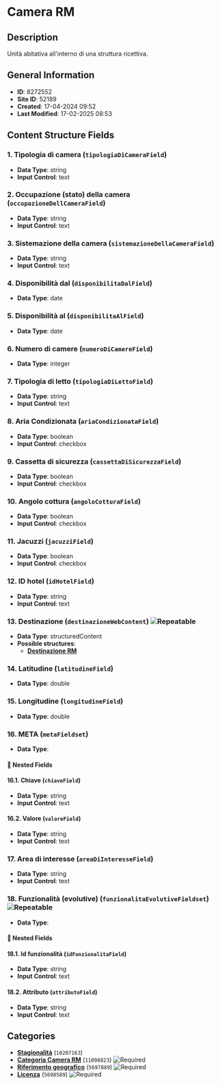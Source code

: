 # Camera RM

## Description
Unità abitativa all'interno di una struttura ricettiva.
## General Information
- **ID**: 8272552
- **Site ID**: 52189
- **Created**: 17-04-2024 09:52
- **Last Modified**: 17-02-2025 08:53

## Content Structure Fields
### 1. Tipologia di camera (`tipologiaDiCameraField`) 
- **Data Type**: string
- **Input Control**: text

### 2. Occupazione (stato) della camera (`occupazioneDellCameraField`) 
- **Data Type**: string
- **Input Control**: text

### 3. Sistemazione della camera (`sistemazioneDellaCameraField`) 
- **Data Type**: string
- **Input Control**: text

### 4. Disponibilità dal (`disponibilitaDalField`) 
- **Data Type**: date

### 5. Disponibilità al (`disponibilitaAlField`) 
- **Data Type**: date

### 6. Numero di camere (`numeroDiCamereField`) 
- **Data Type**: integer

### 7. Tipologia di letto (`tipologiaDiLettoField`) 
- **Data Type**: string
- **Input Control**: text

### 8. Aria Condizionata (`ariaCondizionataField`) 
- **Data Type**: boolean
- **Input Control**: checkbox

### 9. Cassetta di sicurezza (`cassettaDiSicurezzaField`) 
- **Data Type**: boolean
- **Input Control**: checkbox

### 10. Angolo cottura (`angoloCotturaField`) 
- **Data Type**: boolean
- **Input Control**: checkbox

### 11. Jacuzzi (`jacuzziField`) 
- **Data Type**: boolean
- **Input Control**: checkbox

### 12. ID hotel (`idHotelField`) 
- **Data Type**: string
- **Input Control**: text

### 13. Destinazione (`destinazioneWebContent`) ![Repeatable](https://img.shields.io/badge/🔄Repeatable-blue.svg)
- **Data Type**: structuredContent
- **Possible structures**:
  - **[Destinazione RM](../../contentStructure/destinazione-rm/README.md)**

### 14. Latitudine (`latitudineField`) 
- **Data Type**: double

### 15. Longitudine (`longitudineField`) 
- **Data Type**: double

### 16. META (`metaFieldset`) 
- **Data Type**: 
#### 📁 Nested Fields
#### 16.1. Chiave (`chiaveField`) 
- **Data Type**: string
- **Input Control**: text

#### 16.2. Valore (`valoreField`) 
- **Data Type**: string
- **Input Control**: text


### 17. Area di interesse (`areaDiInteresseField`) 
- **Data Type**: string
- **Input Control**: text

### 18. Funzionalità (evolutive) (`funzionalitaEvolutiveFieldset`) ![Repeatable](https://img.shields.io/badge/🔄Repeatable-blue.svg)
- **Data Type**: 
#### 📁 Nested Fields
#### 18.1. Id funzionalità (`idFunzionalitaField`) 
- **Data Type**: string
- **Input Control**: text

#### 18.2. Attributo (`attributoField`) 
- **Data Type**: string
- **Input Control**: text


## Categories
- **[Stagionalità](../../categories/stagionalità.md)** (`10207163`) 
- **[Categoria Camera RM](../../categories/categoria-camera-rm.md)** (`11098823`) ![Required](https://img.shields.io/badge/*Required-red.svg)
- **[Riferimento geografico](../../categories/riferimento-geografico.md)** (`5697889`) ![Required](https://img.shields.io/badge/*Required-red.svg)
- **[Licenza](../../categories/licenza.md)** (`5698589`) ![Required](https://img.shields.io/badge/*Required-red.svg)
